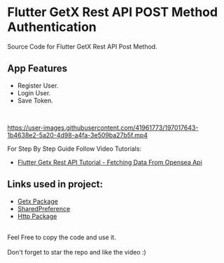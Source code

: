 # Flutter GetX Rest API POST Method Authentication

Source Code for Flutter GetX Rest API Post Method.<br>

## App Features
- Register User.<br>
- Login User.<br>
- Save Token.<br>
<br>


https://user-images.githubusercontent.com/41961773/197017643-1b4638e2-5a20-4d98-a4fa-3e509ba27b5f.mp4



For Step By Step Guide Follow Video Tutorials:
- [Flutter Getx Rest API Tutorial - Fetching Data From Opensea Api](https://bit.ly/3d0N7Vx)

## Links used in project:

- [Getx Package](https://bit.ly/3SobWuW)
- [SharedPreference](https://pub.dev/packages/shared_preferences)
- [Http Package](https://pub.dev/packages/http)
<br><br>

Feel Free to copy the code and use it.<br><br>
Don't forget to star the repo and like the video :)
